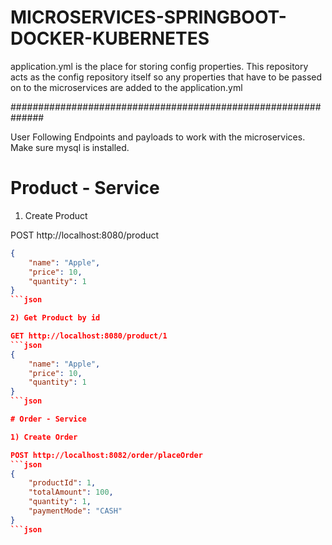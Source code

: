 # MICROSERVICES-SPRINGBOOT-DOCKER-KUBERNETES
 
application.yml is the place for storing config properties.
This repository acts as the config repository itself so any properties 
that have to be passed on to the microservices are added to the application.yml

############################################################## 

User Following Endpoints and payloads to work with the microservices.
Make sure mysql is installed.


# Product - Service

1) Create Product 

POST http://localhost:8080/product

```json
{
    "name": "Apple",
    "price": 10,
    "quantity": 1
}
```json

2) Get Product by id 

GET http://localhost:8080/product/1
```json
{
    "name": "Apple",
    "price": 10,
    "quantity": 1
}
```json

# Order - Service

1) Create Order

POST http://localhost:8082/order/placeOrder
```json
{
    "productId": 1,
    "totalAmount": 100,
    "quantity": 1,
    "paymentMode": "CASH"
}
```json